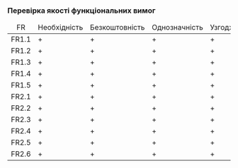 ### Перевірка якості функціональних вимог

<table>
    <thead align="center">
        <tr>
            <td>FR</td>
            <td>Необхідність</td>
            <td>Безкоштовність</td>
            <td>Однозначність</td>
            <td>Узгодженість</td>
            <td>Завершеність</td>
            <td>Атомарність</td>
            <td>Здійсненність</td>
            <td>Відстежуваність</td>
            <td>Перевіряємість</td>
        </tr>
    </thead>
    <tbody>
        <tr><td align="center">FR1.1</td><td>+</td><td>+</td><td>+</td><td>+</td><td>+</td><td>+</td><td>+</td><td>+</td><td>+</td></tr>
        <tr><td align="center">FR1.2</td><td>+</td><td>+</td><td>+</td><td>+</td><td>+</td><td>+</td><td>+</td><td>+</td><td>+</td></tr>
        <tr><td align="center">FR1.3</td><td>+</td><td>+</td><td>+</td><td>+</td><td>+</td><td>+</td><td>+</td><td>+</td><td>+</td></tr>
        <tr><td align="center">FR1.4</td><td>+</td><td>+</td><td>+</td><td>+</td><td>+</td><td>+</td><td>+</td><td>+</td><td>+</td></tr>
        <tr><td align="center">FR1.5</td><td>+</td><td>+</td><td>+</td><td>+</td><td>+</td><td>+</td><td>+</td><td>+</td><td>+</td></tr>
        <tr><td align="center">FR2.1</td><td>+</td><td>+</td><td>+</td><td>+</td><td>+</td><td>+</td><td>+</td><td>+</td><td>+</td></tr>
        <tr><td align="center">FR2.2</td><td>+</td><td>+</td><td>+</td><td>+</td><td>+</td><td>+</td><td>+</td><td>+</td><td>+</td></tr>
        <tr><td align="center">FR2.3</td><td>+</td><td>+</td><td>+</td><td>+</td><td>+</td><td>+</td><td>+</td><td>+</td><td>+</td></tr>
        <tr><td align="center">FR2.4</td><td>+</td><td>+</td><td>+</td><td>+</td><td>+</td><td>+</td><td>+</td><td>+</td><td>+</td></tr>
        <tr><td align="center">FR2.5</td><td>+</td><td>+</td><td>+</td><td>+</td><td>+</td><td>+</td><td>+</td><td>+</td><td>+</td></tr>
        <tr><td align="center">FR2.6</td><td>+</td><td>+</td><td>+</td><td>+</td><td>+</td><td>+</td><td>+</td><td>+</td><td>+</td></tr>
    </tbody>
</table>
